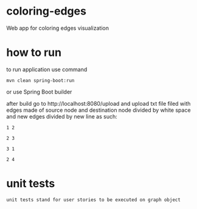 # coloring-edges
Web app for coloring edges visualization

# how to run
to run application use command

    mvn clean spring-boot:run

or use Spring Boot builder

after build go to
    http://localhost:8080/upload
and upload txt file filed with edges made of source node and destination node
divided by white space and new edges divided by new line as such:

    1 2

    2 3

    3 1

    2 4

# unit tests
    unit tests stand for user stories to be executed on graph object